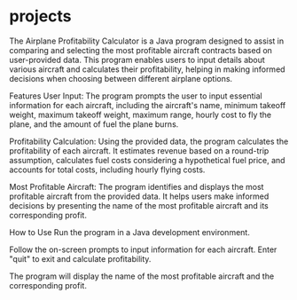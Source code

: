 # projects

The Airplane Profitability Calculator is a Java program designed to assist in comparing and selecting the most profitable aircraft contracts based on user-provided data. This program enables users to input details about various aircraft and calculates their profitability, helping in making informed decisions when choosing between different airplane options.

Features
User Input: The program prompts the user to input essential information for each aircraft, including the aircraft's name, minimum takeoff weight, maximum takeoff weight, maximum range, hourly cost to fly the plane, and the amount of fuel the plane burns.

Profitability Calculation: Using the provided data, the program calculates the profitability of each aircraft. It estimates revenue based on a round-trip assumption, calculates fuel costs considering a hypothetical fuel price, and accounts for total costs, including hourly flying costs.

Most Profitable Aircraft: The program identifies and displays the most profitable aircraft from the provided data. It helps users make informed decisions by presenting the name of the most profitable aircraft and its corresponding profit.

How to Use
Run the program in a Java development environment.

Follow the on-screen prompts to input information for each aircraft. Enter "quit" to exit and calculate profitability.

The program will display the name of the most profitable aircraft and the corresponding profit.

